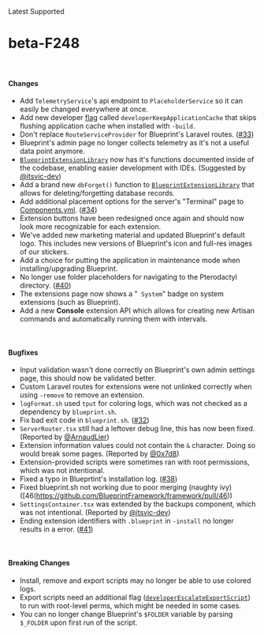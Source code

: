 <span class="badge bg-success-subtle border border-success-subtle text-success-emphasis rounded-pill"><i class="bi bi-check-lg"></i> Latest</span>
<span class="badge bg-primary-subtle border border-primary-subtle text-primary-emphasis rounded-pill"><i class="bi bi-hash"></i> Supported</span>
# beta-F248
<br/>

#### Changes
- Add `TelemetryService`'s api endpoint to `PlaceholderService` so it can easily be changed everywhere at once.
- Add new developer [flag](?page=documentation/flags) called `developerKeepApplicationCache` that skips flushing application cache when installed with `-build`.
- Don't replace `RouteServiceProvider` for Blueprint's Laravel routes. ([#33](https://github.com/BlueprintFramework/framework/pull/33))
- Blueprint's admin page no longer collects telemetry as it's not a useful data point anymore.
- [`BlueprintExtensionLibrary`](?page=documentation/$blueprint) now has it's functions documented inside of the codebase, enabling easier development with IDEs. (Suggested by [@itsvic-dev](https://github.com/itsvic-dev/))
- Add a brand new `dbForget()` function to [`BlueprintExtensionLibrary`](?page=documentation/$blueprint) that allows for deleting/forgetting database records.
- Add additional placement options for the server's "Terminal" page to [Components.yml](?page=documentation/componentsyml). ([#34](https://github.com/BlueprintFramework/framework/pull/34))
- Extension buttons have been redesigned once again and should now look more recognizable for each extension.
- We've added new marketing material and updated Blueprint's default logo. This includes new versions of Blueprint's icon and full-res images of our stickers.
- Add a choice for putting the application in maintenance mode when installing/upgrading Blueprint.
- No longer use folder placeholders for navigating to the Pterodactyl directory. ([#40](https://github.com/BlueprintFramework/framework/pull/40))
- The extensions page now shows a "<code><icon name="gear-fill"></icon> System</code>" badge on system extensions (such as Blueprint).
- Add a new **Console** extension API which allows for creating new Artisan commands and automatically running them with intervals.

<br/>

#### Bugfixes
- Input validation wasn't done correctly on Blueprint's own admin settings page, this should now be validated better.
- Custom Laravel routes for extensions were not unlinked correctly when using `-remove` to remove an extension.
- `logFormat.sh` used `tput` for coloring logs, which was not checked as a dependency by `blueprint.sh`.
- Fix bad exit code in `blueprint.sh`. ([#32](https://github.com/BlueprintFramework/framework/pull/32))
- `ServerRouter.tsx` still had a leftover debug line, this has now been fixed. (Reported by [@ArnaudLier](https://github.com/ArnaudLier))
- Extension information values could not contain the `&` character. Doing so would break some pages. (Reported by [@0x7d8](https://github.com/0x7d8))
- Extension-provided scripts were sometimes ran with root permissions, which was not intentional.
- Fixed a typo in Blueprtint's installation log. ([#38](https://github.com/BlueprintFramework/framework/pull/38))
- Fixed blueprint.sh not working due to poor merging (naughty ivy) ([46(https://github.com/BlueprintFramework/framework/pull/46))
- `SettingsContainer.tsx` was extended by the backups component, which was not intentional. (Reported by [@itsvic-dev](https://github.com/itsvic-dev/))
- Ending extension identifiers with `.blueprint` in `-install` no longer results in a error. ([#41](https://github.com/BlueprintFramework/framework/pull/41))

<br/>

#### Breaking Changes
- Install, remove and export scripts may no longer be able to use colored logs.
- Export scripts need an additional flag ([`developerEscalateExportScript`](?page=documentation/flags)) to run with root-level perms, which might be needed in some cases.
- You can no longer change Blueprint's `$FOLDER` variable by parsing `$_FOLDER` upon first run of the script.
